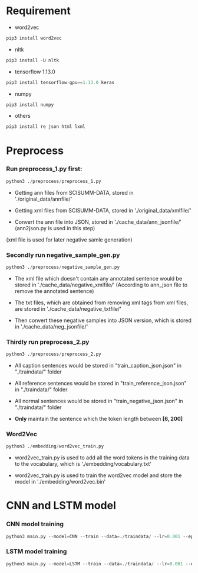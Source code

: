 # Requirement


- word2vec

```python
pip3 install word2vec
```

- nltk

```python
pip3 install -U nltk
```

- tensorflow 1.13.0

```python
pip3 install tensorflow-gpu==1.13.0 keras
```

- numpy 

```python
pip3 install numpy
```

- others

```python
pip3 install re json html lxml
```

# Preprocess

### Run preprocess_1.py first:

```python
python3 ./preprocess/preprocess_1.py
```

- Getting ann files from SCISUMM-DATA, stored in './original_data/annfile/'

- Getting xml files from SCISUMM-DATA, stored in './original_data/xmlfile/'

- Convert the ann file into JSON, stored in './cache_data/ann_jsonfile/' (ann2json.py is used in this step)

(xml file is used for later negative samle generation)

### Secondly run negative_sample_gen.py

```python
python3 ./preprocess/negative_sample_gen.py
```


- The xml file which doesn't contain any annotated sentence would be stored in './cache_data/negative_xmlfile/' (According to ann_json file to remove the annotated sentence)

- The txt files, which are obtained from removing xml tags from xml files, are stored in './cache_data/negative_txtfile/'

- Then convert these negative samples into JSON version, which is stored in './cache_data/neg_jsonfile/'

### Thirdly run preprocess_2.py

```python
python3 ./preprocess/preprocess_2.py
```

- All caption sentences would be stored in "train_caption_json.json" in "./traindata/" folder

- All reference sentences would be stored in "train_reference_json.json" in "./traindata/" folder

- All normal sentences would be stored in "train_negative_json.json" in "./traindata/" folder

- **Only** maintain the sentence which the token length between **[6, 200]**

### Word2Vec

```python
python3 ./embedding/word2vec_train.py
```

- word2vec_train.py is used to add all the word tokens in the training data to the vocabulary, which is './embedding/vocabulary.txt'

- word2vec_train.py is used to train the word2vec model and store the model in './embedding/word2vec.bin'


# CNN and LSTM model

### CNN model training

```python
python3 main.py --model=CNN --train --data=./traindata/ --lr=0.001 --epoch=30 --bsize=60 
```

### LSTM model training

```python
python3 main.py --model=LSTM --train --data=./traindata/ --lr=0.001 --epoch=60 --bsize=60 
```
